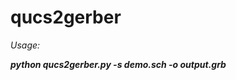 <h1>qucs2gerber</h1>

<p><i>Usage:</p>

<p><b>python qucs2gerber.py -s demo.sch -o output.grb</b></p>
